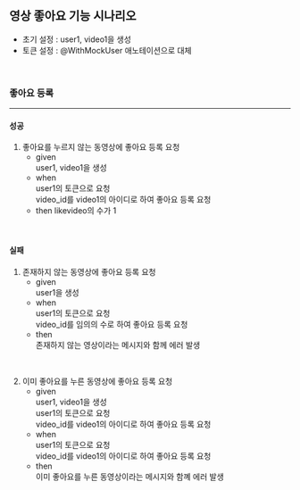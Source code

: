 ## 영상 좋아요 기능 시나리오

* 초기 설정 : user1, video1을 생성
* 토큰 설정 : @WithMockUser 애노테이션으로 대체

<br>

### 좋아요 등록
<hr>

#### 성공
1. 좋아요를 누르지 않는 동영상에 좋아요 등록 요청
   * given  
        user1, video1을 생성
   * when  
        user1의 토큰으로 요청  
        video_id를 video1의 아이디로 하여 좋아요 등록 요청  
   * then
        likevideo의 수가 1

<br>

#### 실패
1. 존재하지 않는 동영상에 좋아요 등록 요청  
    * given  
        user1을 생성
    * when  
        user1의 토큰으로 요청  
        video_id를 임의의 수로 하여 좋아요 등록 요청
    * then  
        존재하지 않는 영상이라는 메시지와 함께 에러 발생

<br>

2. 이미 좋아요를 누른 동영상에 좋아요 등록 요청  
    * given  
        user1, video1을 생성  
        user1의 토큰으로 요청  
        video_id를 video1의 아이디로 하여 좋아요 등록 요청
    * when  
        user1의 토큰으로 요청  
        video_id를 video1의 아이디로 하여 좋아요 등록 요청
    * then  
        이미 좋아요를 누른 동영상이라는 메시지와 함꼐 에러 발생